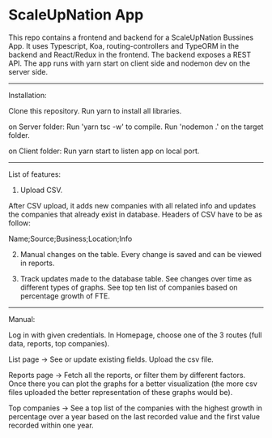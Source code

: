 # ScaleUpNation App

This repo contains a frontend and backend for a ScaleUpNation Bussines App. It uses Typescript, Koa, routing-controllers and TypeORM in the backend and React/Redux in the frontend. The backend exposes a REST API. The app runs with yarn start on client side and nodemon dev on the server side.

_______________________________________________________________________________
Installation:


Clone this repository.
Run yarn to install all libraries.

on Server folder: 
Run 'yarn tsc -w' to compile.
Run 'nodemon .' on the target folder.

on Client folder: 
Run yarn start to listen app on local port.


_______________________________________________________________________________
List of features:


1. Upload CSV.

After CSV upload, it adds new companies with all related info and updates the companies that already exist in database. Headers of CSV have to be as follow:

Name;Source;Business;Location;Info

2. Manual changes on the table. 
Every change is saved and can be viewed in reports.

3. Track updates made to the database table.
See changes over time as different types of graphs.
See top ten list of companies based on percentage growth of FTE.


_______________________________________________________________________________
Manual:

Log in with given credentials.
In Homepage, choose one of the 3 routes (full data, reports, top companies).

List page -> See or update existing fields. Upload the csv file.

Reports page -> Fetch all the reports, or filter them by different factors. Once there you can plot the graphs for a better visualization (the more csv files uploaded the better representation of these graphs would be).

Top companies -> See a top list of the companies with the highest growth in percentage over a year based on the last recorded value and the first value recorded within one year.


